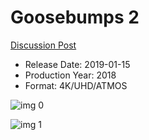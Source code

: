 # Goosebumps 2

[Discussion Post](https://www.avsforum.com/threads/bass-eq-for-filtered-movies.2995212/post-57408846)

* Release Date: 2019-01-15
* Production Year: 2018
* Format: 4K/UHD/ATMOS

![img 0](https://i.imgur.com/5LtY2OX.jpg)

![img 1](https://i.imgur.com/VOyOESy.jpg)

